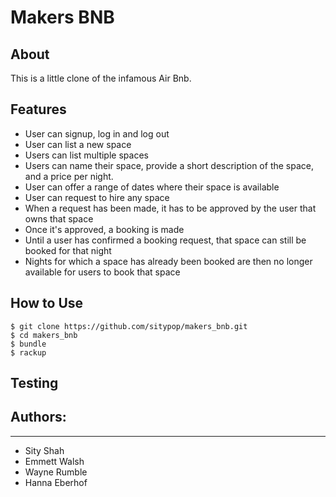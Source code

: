 # Makers BNB

## About

This is a little clone of the infamous Air Bnb.

## Features

* User can signup, log in and log out
* User can list a new space
* Users can list multiple spaces
* Users can name their space, provide a short description of the space, and a price per night.
* User can offer a range of dates where their space is available
* User can request to hire any space
* When a request has been made, it has to be approved by the user that owns that space
* Once it's approved, a booking is made
* Until a user has confirmed a booking request, that space can still be booked for that night
* Nights for which a space has already been booked are then no longer available for users to book that space

## How to Use

```
$ git clone https://github.com/sitypop/makers_bnb.git
$ cd makers_bnb
$ bundle
$ rackup
```

## Testing



## Authors:
-------
* Sity Shah
* Emmett Walsh
* Wayne Rumble
* Hanna Eberhof
